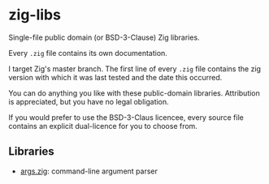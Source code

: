 # zig-libs

Single-file public domain (or BSD-3-Clause) Zig libraries.

Every `.zig` file contains its own documentation.

I target Zig's master branch. The first line of every `.zig` file contains the zig version with which it was last tested
and the date this occurred.

You can do anything you like with these public-domain libraries. Attribution is appreciated, but you have no legal
obligation. 

If you would prefer to use the BSD-3-Claus licencee, every source file contains an explicit dual-licence for you to
choose from.

## Libraries

* [args.zig](./args.zig): command-line argument parser
